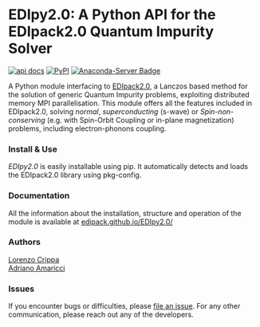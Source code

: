 # EDIpy2.0: A Python API for the EDIpack2.0 Quantum Impurity Solver
[![api docs](https://img.shields.io/static/v1?label=API&message=documentation&color=734f96&logo=read-the-docs&logoColor=white&style=flat-square)](https://edipack.github.io/EDIpy2.0/)
[![PyPI](https://img.shields.io/pypi/v/edipy2.svg)](https://pypi.org/project/edipy2)
[![Anaconda-Server Badge](https://anaconda.org/edipack/edipack2/badges/version.svg)](https://anaconda.org/edipack/edipack2)

A Python module interfacing to [EDIpack2.0](https://github.com/edipack/EDIpack2.0), 
a  Lanczos based method for the solution of generic Quantum Impurity problems, 
exploiting distributed memory MPI parallelisation. This module offers all the 
features included in EDIpack2.0, solving  *normal*, *superconducting* (s-wave) 
or *Spin-non-conserving* (e.g. with Spin-Orbit Coupling or in-plane magnetization) 
problems, including electron-phonons coupling.

### Install & Use

*EDIpy2.0* is easily installable using pip. It automatically detects and loads the
EDIpack2.0 library using pkg-config. 

### Documentation
All the information about the installation, structure and operation of the module 
is available at [edipack.github.io/EDIpy2.0/](https://edipack.github.io/EDIpy2.0/)  

### Authors
[Lorenzo Crippa](https://github.com/lcrippa)  
[Adriano Amaricci](https://github.com/aamaricci)  


### Issues
If you encounter bugs or difficulties, please 
[file an issue](https://github.com/edipack/EDIpy2.0/issues/new/choose). 
For any other communication, please reach out any of the developers.          
